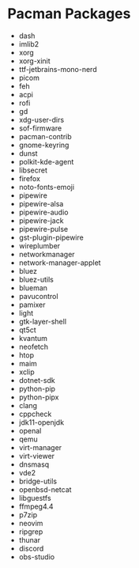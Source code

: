 # Pacman Packages
 - dash
 - imlib2
 - xorg
 - xorg-xinit
 - ttf-jetbrains-mono-nerd
 - picom
 - feh
 - acpi
 - rofi
 - gd
 - xdg-user-dirs
 - sof-firmware
 - pacman-contrib
 - gnome-keyring
 - dunst
 - polkit-kde-agent
 - libsecret
 - firefox
 - noto-fonts-emoji
 - pipewire
 - pipewire-alsa
 - pipewire-audio
 - pipewire-jack
 - pipewire-pulse
 - gst-plugin-pipewire
 - wireplumber
 - networkmanager
 - network-manager-applet
 - bluez
 - bluez-utils
 - blueman
 - pavucontrol
 - pamixer
 - light
 - gtk-layer-shell
 - qt5ct
 - kvantum
 - neofetch
 - htop
 - maim
 - xclip
 - dotnet-sdk
 - python-pip
 - python-pipx
 - clang
 - cppcheck
 - jdk11-openjdk
 - openal
 - qemu
 - virt-manager
 - virt-viewer
 - dnsmasq
 - vde2
 - bridge-utils
 - openbsd-netcat
 - libguestfs
 - ffmpeg4.4
 - p7zip
 - neovim
 - ripgrep
 - thunar
 - discord
 - obs-studio
